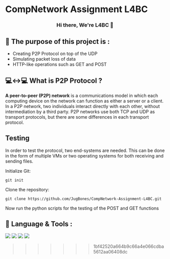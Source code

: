 
# CompNetwork Assignment L4BC

<h3 align="center">
Hi there, We're L4BC</a> 👋
</h3>

## 📝 The purpose of this project is :

- Creating P2P Protocol on top of the UDP 
- Simulating packet loss of data
- HTTP-like operations such as GET and POST

## 💻↔💻 What is P2P Protocol ?
__**A peer-to-peer (P2P) network**__ is a communications model in which each computing device on the network can function as either a server or a client. In a P2P network, two individuals interact directly with each other, without intermediation by a third party. P2P networks use both TCP and UDP as transport protocols, but there are some differences in each transport protocol.

## Testing
In order to test the protocol, two end-systems are needed. This can be done in the form of multiple VMs or two operating systems for both receiving and sending files.

Initialize Git:
```console
git init
```
Clone the repository:
```console
git clone https://github.com/JugBones/CompNetwork-Assignment-L4BC.git
```
Now run the python scripts for the testing of the POST and GET functions


## 💼 Language & Tools :
![](https://img.shields.io/badge/Tools-Git-informational?style=flat&logo=Git&color=F05032)
![](https://img.shields.io/badge/Tools-GitHub-informational?style=flat&logo=GitHub&color=181717)
![](https://img.shields.io/badge/Tools-Visual-Studio?style=flat&logo=VisualStudioCode&color=0044F9)
![](https://img.shields.io/badge/Code-Python-informational?style=flat&logo=Python&color=FBFF00)
>>>>>>> 1bf42520a664b9c66a4e066cdba5612aa06408dc
